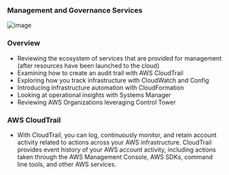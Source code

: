 ### Management and Governance Services

![image](https://user-images.githubusercontent.com/114364831/214060077-aa1cc7e0-dd97-4a33-89d5-47dcf4240255.png)

### Overview

* Reviewing the ecosystem of services that are provided for management (after resources have been launched to the cloud)
* Examining how to create an audit trail with AWS CloudTrail
* Exploring how you track infrastructure with CloudWatch and Config
* Introducing infrastructure automation with CloudFormation
* Looking at operational insights with Systems Manager
* Reviewing AWS Organizations leveraging Control Tower

### AWS CloudTrail

* With CloudTrail, you can log, continuously monitor, and retain account activity related to actions across your AWS infrastructure. CloudTrail provides event history of your AWS account activity, including actions taken through the AWS Management Console, AWS SDKs, command line tools, and other AWS services.

